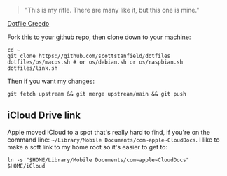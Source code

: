 > "This is my rifle. There are many like it, but this one is mine."

[Dotfile Creedo](https://en.wikipedia.org/wiki/Rifleman%27s_Creed)

Fork this to your github repo, then clone down to your machine:

```
cd ~
git clone https://github.com/scottstanfield/dotfiles
dotfiles/os/macos.sh # or os/debian.sh or os/raspbian.sh
dotfiles/link.sh
```

Then if you want my changes:

```
git fetch upstream && git merge upstream/main && git push
```

## iCloud Drive link
Apple moved iCloud to a spot that's really hard to find, if you're on
the command line: `~/Library/Mobile Documents/com~apple~CloudDocs`. I
like to make a soft link to my home root so it's easier to get to:

```
ln -s "$HOME/Library/Mobile Documents/com~apple~CloudDocs" $HOME/iCloud
```


